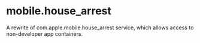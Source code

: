 # mobile.house_arrest
A rewrite of com.apple.mobile.house_arrest service, which allows access to non-developer app containers.

